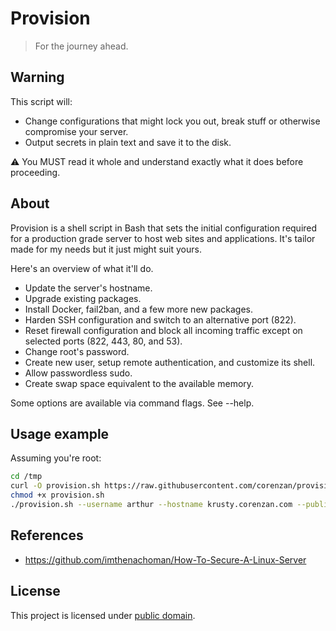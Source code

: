 # Provision

> For the journey ahead.

## Warning

This script will:

- Change configurations that might lock you out, break stuff or otherwise compromise your server.
- Output secrets in plain text and save it to the disk.

⚠️ You MUST read it whole and understand exactly what it does before proceeding.

## About

Provision is a shell script in Bash that sets the initial configuration required for a production grade server to host web sites and applications. It's tailor made for my needs but it just might suit yours.

Here's an overview of what it'll do.

- Update the server's hostname.
- Upgrade existing packages.
- Install Docker, fail2ban, and a few more new packages.
- Harden SSH configuration and switch to an alternative port (822).
- Reset firewall configuration and block all incoming traffic except on selected ports (822, 443, 80, and 53).
- Change root's password.
- Create new user, setup remote authentication, and customize its shell.
- Allow passwordless sudo.
- Create swap space equivalent to the available memory.

Some options are available via command flags. See --help.

## Usage example

Assuming you're root:

```sh
cd /tmp
curl -O provision.sh https://raw.githubusercontent.com/corenzan/provision/master/provision.sh
chmod +x provision.sh
./provision.sh --username arthur --hostname krusty.corenzan.com --public-key https://gist.githubusercontent.com/haggen/e9f9ef40da12f209ee630be5d7ba3805/raw/06adcfb30c6b434adafbc698b78d9d1a083144c2/id_rsa.pub --dokku --digital-ocean
```

## References

- https://github.com/imthenachoman/How-To-Secure-A-Linux-Server

## License

This project is licensed under [public domain](LICENSE).
